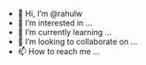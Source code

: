 - 👋 Hi, I’m @rahulw
- 👀 I’m interested in ...
- 🌱 I’m currently learning ...
- 💞️ I’m looking to collaborate on ...
- 📫 How to reach me ...

<!---
rahulw/rahulw is a ✨ special ✨ repository because its `README.md` (this file) appears on your GitHub profile.
You can click the Preview link to take a look at your changes.
--->
